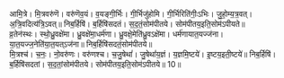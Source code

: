 

  
आमि॒त्रे। मि॒त्रवरु॑णॆ। वरु॑णॆव॒यं। व॒यङ्गी॒र्भिः। गी॒र्भिजु॑होमि। गी॒र्भिरिति॑गीः॒ऽभिः। जु॒हो॒म्य॒त्र॒वत्। अ॒त्रि॒वदित्य॑त्रि॒ऽवत्॥ निब॒र्हिषि॑। ब॒र्हिषि॑सदतं। स॒द॒तं॒सोम॑पीतये। सोम॑पीतय॒इति॒सोम॑ऽपीयते॥  
व्र॒तेन॑स्थः। स्थो॒ध्रु॒वक्षे॑मा। ध्रु॒वक्षे॑मा॒धर्म॑णा। ध्रु॒वक्षे॒मेति॑ध्रु॒वऽक्षे॑मा। धर्म॑णायात॒यज्ज॑ना। या॒त॒यज्ज॒नेति॑या॒त॒यत्ऽज॑ना॥ निब॒र्हिषि॑सदतं॒सोम॑पीतये॥  
मि॒त्रश्च॑। च॒नः॒। नो॒वरु॑णः। वरु॑णश्च। च॒जु॒षेथां॑। जु॒षेथां॑य॒ज्ञं। य॒ज्ञमि॒ष्टये॑। इ॒ष्टय॒इती॒ष्टये॑॥ निब॒र्हिषि॑। ब॒र्हिषि॑सदतां। स॒द॒तां॒सोम॑पीतये। सोम॑पीतय॒इति॒सोम॑ऽपीतये॥ 10॥  
